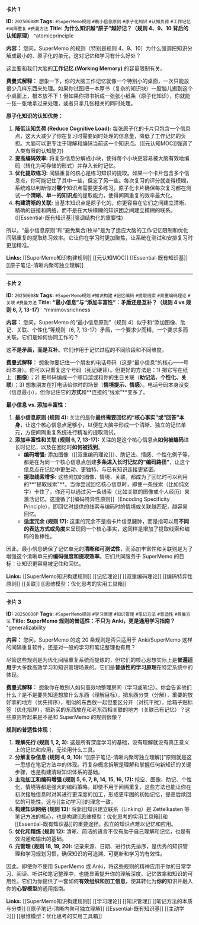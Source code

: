 
**卡片 1**

**ID:** `20250608M`
**Tags:** `#SuperMemo规则` `#最小信息原则` `#原子化知识` `#认知负荷` `#工作记忆` `#间隔重复` `#费曼方法`
**Title:** **为什么知识越“原子”越好记？（规则 4、9、10 背后的认知原理）** ^atomicprinciple

**内容：**
您问，SuperMemo 的规则（特别是规则 4、9、10）为什么强调把知识分解成最小的、原子化的单元，这对记忆和学习有什么好处？

这主要和我们大脑的**工作记忆 (Working Memory)** 的容量限制有关。

**费曼式解释：** 想象一下，你的大脑工作记忆就像一个特别小的桌面，一次只能放很少几样东西来处理。如果你试图把一本厚书（复杂的知识块）一股脑儿搬到这个小桌面上，根本放不下！但如果你把书拆成一张张小纸条（原子化知识），你就能一张一张地拿过来处理，或者只拿几张相关的同时处理。

**原子化知识的认知优势：**

1.  **降低认知负荷 (Reduce Cognitive Load):** 每张原子化的卡片只包含一个信息点，这大大减少了你在复习时需要同时处理的信息量，降低了工作记忆的负担。大脑可以更专注于理解和编码当前这一个知识点。([[元认知MOC]]强调了人类有限的认知能力)
2.  **提高编码效率:** 将复杂信息分解成小块，使得每个小块更容易被大脑有效地编码（转化为可存储的形式）并存入长时记忆。
3.  **优化提取练习:** 间隔重复的核心是练习知识的提取。如果一个卡片包含多个信息点，你可能记住了其中一些，但忘了另一些。每次复习的评分就变得模糊，系统难以判断你对**哪个**知识点需要更多练习。原子化卡片确保每次复习都在测试**一个清晰、单一的知识点**的提取能力，使得间隔重复的效率最大化。
4.  **构建清晰的关联:** 当基本知识点是原子化的，你更容易在它们之间建立清晰、精确的链接和网络，而不是在大块模糊的知识团之间建立模糊的联系。([[Essential-既有知识基]]强调结构化的重要性)

所以，“最小信息原则”和“避免集合/枚举”是为了适应大脑的工作记忆限制和优化间隔重复的提取练习效率。它让你在学习时更加聚焦，让系统在测试和安排复习时更加精准。

**Links:** [[SuperMemo知识构建规则]] [[元认知MOC]] [[Essential-既有知识基]] [[原子笔记-清晰内聚可独立理解]] 

---

**卡片 2**

**ID:** `20250608N`
**Tags:** `#SuperMemo规则` `#知识构建` `#记忆编码` `#提取线索` `#双重编码理论` `#关联` `#费曼方法`
**Title:** **“最小信息”与“添加丰富性”：矛盾还是互补？（规则 4 vs 规则 6, 7, 13-17）** ^minimovsrichness

**内容：**
您问，SuperMemo 的“最小信息原则”（规则 4）似乎和“添加图像、助记、关联、个性化”等规则（6, 7, 13-17）矛盾，一个要求少而精，一个要求多而关联。它们是如何协同工作的？

这**不是矛盾，而是互补**。它们作用于记忆过程的不同阶段和不同维度。

**费曼式解释：** 想象你要记住一个朋友的电话号码（这是“最小信息”的核心——号码本身）。你可以只重复这个号码（死记硬背）。但更好的方法是：1) 把它写在纸上（**图像**）；2) 把号码编成一个顺口溜或和你的生日关联（**助记法、个性化、关联**）；3) 想象朋友在打电话给你时的场景（**情境提示、情感**）。电话号码本身没变（信息最小），但你记住它的**方式**和**连接的“线索”**变多了。

**最小信息 vs. 添加丰富性：**

1.  **最小信息原则 (规则 4):** 关注的是你**最终需要回忆的“核心事实”或“回答”本身**，让这个核心信息点足够小，以便在大脑中形成一个清晰、独立的记忆单元，方便间隔重复系统进行精准的提取测试。
2.  **添加丰富性和关联 (规则 6, 7, 13-17):** 关注的是这个核心信息点**如何被编码**进长时记忆，以及在回忆时**如何被找到**。
    *   **编码增强:** 添加图像（[[双重编码理论]]）、助记法、情感、个性化例子等，都是在为同一个核心信息点创建**多条进入长时记忆的“编码路径”**，让这个信息点在记忆中更生动、更独特、与已有知识连接更紧密。
    *   **提取线索增多:** 这些附加的图像、情境、关联，都成为了回忆时可以利用的**“提取线索”**。当你尝试回忆核心信息时，即使一条线索（比如纯文字）卡住了，你还可以通过另一条线索（比如关联的图像或个人经历）来激活记忆。这遵循了[[编码特异性原则]]（Encoding Specificity Principle），即回忆时提供的线索与编码时的情境或关联越匹配，越容易回忆。
    *   **适度冗余 (规则 17):** 这里的冗余不是指卡片信息臃肿，而是指可以用**不同的表达方式或角度**来呈现同一个核心事实，这同样是增加了提取线索和编码的鲁棒性。

因此，最小信息确保了记忆单元的**清晰和可测试性**，而添加丰富性和关联则是为了增强这个清晰单元的**编码强度和提取效率**。它们共同服务于 SuperMemo 的目标：让知识更容易被记住和回忆。

**Links:** [[SuperMemo知识构建规则]] [[记忆理论]] [[双重编码理论]] [[编码特异性原则]] [[关联]] [[思维模型：优化思考的实用工具箱]]

---

**卡片 3**

**ID:** `20250608P`
**Tags:** `#SuperMemo规则` `#学习原理` `#知识管理` `#笔记方法` `#普适性` `#费曼方法`
**Title:** **SuperMemo 规则的普适性：不只为 Anki，更是通用学习指南？** ^generalizability

**内容：**
您问，SuperMemo 的这 20 条规则是否只适用于 Anki/SuperMemo 这样的间隔重复软件，还是对一般的学习和笔记整理也有用？

尽管这些规则是为优化间隔重复系统而提炼的，但它们的核心思想实际上是**普遍适用于**大多数高效学习和知识管理场景的。它们是**普适性的学习原理**在特定系统中的体现。

**费曼式解释：** 想象你在教别人如何高效地整理房间（学习或笔记）。你会告诉他们什么？是不是要先知道想放什么东西（理解目标），把东西分类（分解），重要的放好拿的地方（优先排序），相似的东西放一起但要区分开（对抗干扰），给箱子贴标签（优化措辞），把新买的东西放在和老东西相关联的地方（关联已有记忆）？这些原则听起来是不是和 SuperMemo 的规则很像？

**规则的普适性体现：**

1.  **理解先行 (规则 1, 2, 3):** 这是所有深度学习的基础，没有理解就没有真正意义上的记忆和应用，无论用什么工具。
2.  **分解复杂信息 (规则 4, 9, 10):** “[[原子笔记-清晰内聚可独立理解]]”原则就是这一思想在笔记方法中的体现。将复杂概念拆解是理解和掌握任何新知识的关键步骤，也是构建清晰知识体系的基础。
3.  **主动加工和编码增强 (规则 5, 6, 7, 8, 14, 15, 16, 17):** 挖空、图像、助记、个性化、情境等都是强大的编码策略。即使不用于间隔重复，这些方法也能让你在初次接触信息时对其进行更深度的加工，形成更牢固的初始记忆，提高后续回忆的可能性。这与[[主动学习]]的理念一致。
4.  **构建知识网络 (规则 13):** 将新旧知识建立联系（Linking）是 Zettelkasten 等笔记方法的核心，也是构建[[思维模型：优化思考的实用工具箱]]和[[Essential-既有知识基]]的重要途径。孤立的知识点难以记忆和应用。
5.  **优化和精炼 (规则 12):** 清晰、简洁的语言不仅有助于自己理解和记忆，也是有效沟通和输出的基础。
6.  **元管理 (规则 18, 19, 20):** 记录来源、日期、进行优先排序，是优秀的知识管理和学习规划习惯，确保知识的可追溯、可更新和学习的有效性。

因此，即使你不使用 SuperMemo 或 Anki，将这些规则的精神应用于你的日常学习、阅读、听讲和笔记整理中，也能显著提升你的理解深度、记忆效率和知识的可用性。它们为你提供了一套如何**有效组织和加工信息**，使其转化为**你的**知识并融入你的**心智模型**的通用指南。

**Links:** [[SuperMemo知识构建规则]] [[学习理论]] [[知识管理]] [[笔记方法的本质与分类]] [[原子笔记-清晰内聚可独立理解]] [[Essential-既有知识基]] [[主动学习]] [[思维模型：优化思考的实用工具箱]]